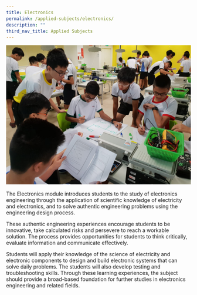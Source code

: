 ```yaml
---
title: Electronics
permalink: /applied-subjects/electronics/
description: ""
third_nav_title: Applied Subjects
---
```

![](/images/Curriculum/IP%20-%20Electronics%20Cover.jpg)

The Electronics module introduces students to the study of electronics engineering through the application of scientific knowledge of electricity and electronics, and to solve authentic engineering problems using the engineering design process.
 
These authentic engineering experiences encourage students to be innovative, take calculated risks and persevere to reach a workable solution. The process provides opportunities for students to think critically, evaluate information and communicate effectively.

Students will apply their knowledge of the science of electricity and electronic components to design and build electronic systems that can solve daily problems. The students will also develop testing and troubleshooting skills. Through these learning experiences, the subject should provide a broad-based foundation for further studies in electronics engineering and related fields.